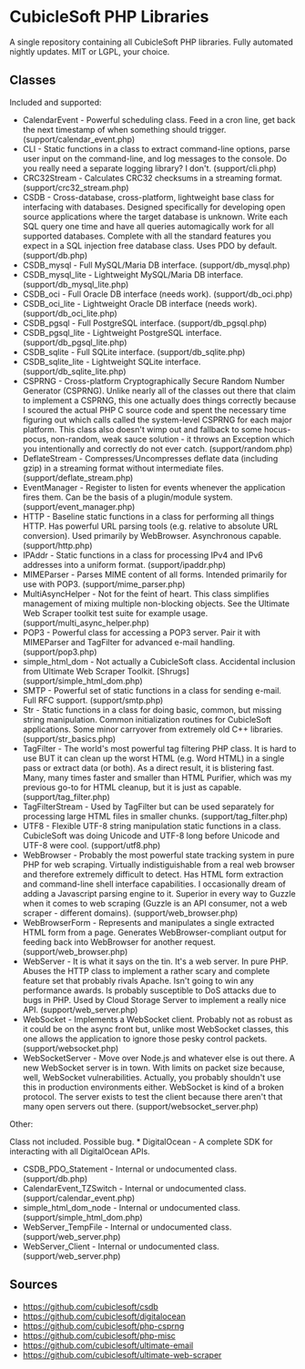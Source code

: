 CubicleSoft PHP Libraries
=========================

A single repository containing all CubicleSoft PHP libraries.  Fully automated nightly updates.  MIT or LGPL, your choice.

Classes
-------

Included and supported:

* CalendarEvent - Powerful scheduling class.  Feed in a cron line, get back the next timestamp of when something should trigger.  (support/calendar_event.php)
* CLI - Static functions in a class to extract command-line options, parse user input on the command-line, and log messages to the console.  Do you really need a separate logging library?  I don't.  (support/cli.php)
* CRC32Stream - Calculates CRC32 checksums in a streaming format.  (support/crc32_stream.php)
* CSDB - Cross-database, cross-platform, lightweight base class for interfacing with databases.  Designed specifically for developing open source applications where the target database is unknown.  Write each SQL query one time and have all queries automagically work for all supported databases.  Complete with all the standard features you expect in a SQL injection free database class.  Uses PDO by default.  (support/db.php)
* CSDB_mysql - Full MySQL/Maria DB interface.  (support/db_mysql.php)
* CSDB_mysql_lite - Lightweight MySQL/Maria DB interface.  (support/db_mysql_lite.php)
* CSDB_oci - Full Oracle DB interface (needs work).  (support/db_oci.php)
* CSDB_oci_lite - Lightweight Oracle DB interface (needs work).  (support/db_oci_lite.php)
* CSDB_pgsql - Full PostgreSQL interface.  (support/db_pgsql.php)
* CSDB_pgsql_lite - Lightweight PostgreSQL interface.  (support/db_pgsql_lite.php)
* CSDB_sqlite - Full SQLite interface.  (support/db_sqlite.php)
* CSDB_sqlite_lite - Lightweight SQLite interface.  (support/db_sqlite_lite.php)
* CSPRNG - Cross-platform Cryptographically Secure Random Number Generator (CSPRNG).  Unlike nearly all of the classes out there that claim to implement a CSPRNG, this one actually does things correctly because I scoured the actual PHP C source code and spent the necessary time figuring out which calls called the system-level CSPRNG for each major platform.  This class also doesn't wimp out and fallback to some hocus-pocus, non-random, weak sauce solution - it throws an Exception which you intentionally and correctly do not ever catch.  (support/random.php)
* DeflateStream - Compresses/Uncompresses deflate data (including gzip) in a streaming format without intermediate files.  (support/deflate_stream.php)
* EventManager - Register to listen for events whenever the application fires them.  Can be the basis of a plugin/module system.  (support/event_manager.php)
* HTTP - Baseline static functions in a class for performing all things HTTP.  Has powerful URL parsing tools (e.g. relative to absolute URL conversion).  Used primarily by WebBrowser.  Asynchronous capable.  (support/http.php)
* IPAddr - Static functions in a class for processing IPv4 and IPv6 addresses into a uniform format.  (support/ipaddr.php)
* MIMEParser - Parses MIME content of all forms.  Intended primarily for use with POP3.  (support/mime_parser.php)
* MultiAsyncHelper - Not for the feint of heart.  This class simplifies management of mixing multiple non-blocking objects.  See the Ultimate Web Scraper toolkit test suite for example usage.  (support/multi_async_helper.php)
* POP3 - Powerful class for accessing a POP3 server.  Pair it with MIMEParser and TagFilter for advanced e-mail handling.  (support/pop3.php)
* simple_html_dom - Not actually a CubicleSoft class.  Accidental inclusion from Ultimate Web Scraper Toolkit.  \[Shrugs\]  (support/simple_html_dom.php)
* SMTP - Powerful set of static functions in a class for sending e-mail.  Full RFC support.  (support/smtp.php)
* Str - Static functions in a class for doing basic, common, but missing string manipulation.  Common initialization routines for CubicleSoft applications.  Some minor carryover from extremely old C++ libraries.  (support/str_basics.php)
* TagFilter - The world's most powerful tag filtering PHP class.  It is hard to use BUT it can clean up the worst HTML (e.g. Word HTML) in a single pass or extract data (or both).  As a direct result, it is blistering fast.  Many, many times faster and smaller than HTML Purifier, which was my previous go-to for HTML cleanup, but it is just as capable.  (support/tag_filter.php)
* TagFilterStream - Used by TagFilter but can be used separately for processing large HTML files in smaller chunks.  (support/tag_filter.php)
* UTF8 - Flexible UTF-8 string manipulation static functions in a class.  CubicleSoft was doing Unicode and UTF-8 long before Unicode and UTF-8 were cool.  (support/utf8.php)
* WebBrowser - Probably the most powerful state tracking system in pure PHP for web scraping.  Virtually indistiguishable from a real web browser and therefore extremely difficult to detect.  Has HTML form extraction and command-line shell interface capabilities.  I occasionally dream of adding a Javascript parsing engine to it.  Superior in every way to Guzzle when it comes to web scraping (Guzzle is an API consumer, not a web scraper - different domains).  (support/web_browser.php)
* WebBrowserForm - Represents and manipulates a single extracted HTML form from a page.  Generates WebBrowser-compliant output for feeding back into WebBrowser for another request.  (support/web_browser.php)
* WebServer - It is what it says on the tin.  It's a web server.  In pure PHP.  Abuses the HTTP class to implement a rather scary and complete feature set that probably rivals Apache.  Isn't going to win any performance awards.  Is probably susceptible to DoS attacks due to bugs in PHP.  Used by Cloud Storage Server to implement a really nice API.  (support/web_server.php)
* WebSocket - Implements a WebSocket client.  Probably not as robust as it could be on the async front but, unlike most WebSocket classes, this one allows the application to ignore those pesky control packets.  (support/websocket.php)
* WebSocketServer - Move over Node.js and whatever else is out there.  A new WebSocket server is in town.  With limits on packet size because, well, WebSocket vulnerabilities.  Actually, you probably shouldn't use this in production environments either.  WebSocket is kind of a broken protocol.  The server exists to test the client because there aren't that many open servers out there.  (support/websocket_server.php)

Other:

Class not included.  Possible bug.  * DigitalOcean - A complete SDK for interacting with all DigitalOcean APIs.
* CSDB_PDO_Statement - Internal or undocumented class.  (support/db.php)
* CalendarEvent_TZSwitch - Internal or undocumented class.  (support/calendar_event.php)
* simple_html_dom_node - Internal or undocumented class.  (support/simple_html_dom.php)
* WebServer_TempFile - Internal or undocumented class.  (support/web_server.php)
* WebServer_Client - Internal or undocumented class.  (support/web_server.php)

Sources
-------

* https://github.com/cubiclesoft/csdb
* https://github.com/cubiclesoft/digitalocean
* https://github.com/cubiclesoft/php-csprng
* https://github.com/cubiclesoft/php-misc
* https://github.com/cubiclesoft/ultimate-email
* https://github.com/cubiclesoft/ultimate-web-scraper
